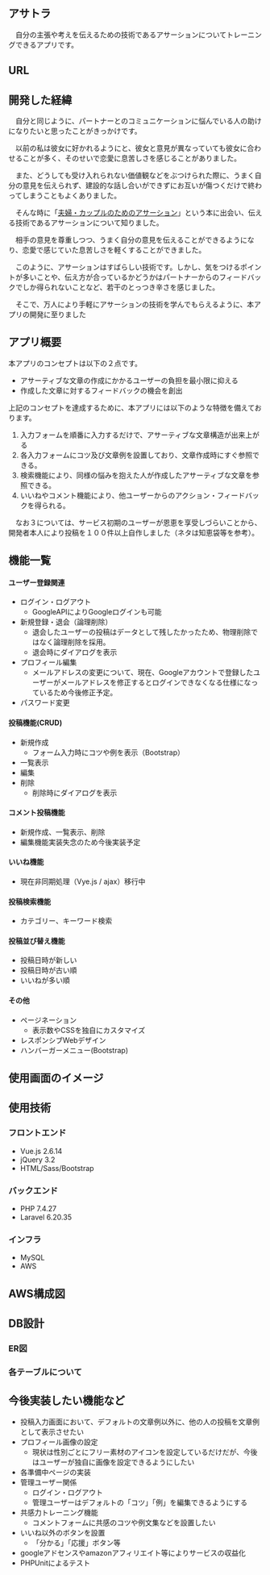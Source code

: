## アサトラ
　自分の主張や考えを伝えるための技術であるアサーションについてトレーニングできるアプリです。


## URL


## 開発した経緯
　自分と同じように、パートナーとのコミュニケーションに悩んでいる人の助けになりたいと思ったことがきっかけです。

　以前の私は彼女に好かれるようにと、彼女と意見が異なっていても彼女に合わせることが多く、そのせいで恋愛に息苦しさを感じることがありました。

　また、どうしても受け入れられない価値観などをぶつけられた際に、うまく自分の意見を伝えられず、建設的な話し合いができずにお互いが傷つくだけで終わってしまうこともよくありました。

　そんな時に「[夫婦・カップルのためのアサーション](https://www.amazon.co.jp/%E5%A4%AB%E5%A9%A6%E3%83%BB%E3%82%AB%E3%83%83%E3%83%97%E3%83%AB%E3%81%AE%E3%81%9F%E3%82%81%E3%81%AE%E3%82%A2%E3%82%B5%E3%83%BC%E3%82%B7%E3%83%A7%E3%83%B3-%E9%87%8E%E6%9C%AB%E6%AD%A6%E7%BE%A9-ebook/dp/B08FCDW7M8/ref=sr_1_1?__mk_ja_JP=%E3%82%AB%E3%82%BF%E3%82%AB%E3%83%8A&crid=HDKURG9113TQ&keywords=%E3%82%A2%E3%82%B5%E3%83%BC%E3%82%B7%E3%83%A7%E3%83%B3&qid=1656038633&sprefix=%E3%82%A2%E3%82%B5%E3%83%BC%E3%82%B7%E3%83%A7%E3%83%B3%2Caps%2C287&sr=8-1)」という本に出会い、伝える技術であるアサーションについて知りました。

　相手の意見を尊重しつつ、うまく自分の意見を伝えることができるようになり、恋愛で感じていた息苦しさを軽くすることができました。

　このように、アサーションはすばらしい技術です。しかし、気をつけるポイントが多いことや、伝え方が合っているかどうかはパートナーからのフィードバックでしか得られないことなど、若干のとっつき辛さを感じました。

　そこで、万人により手軽にアサーションの技術を学んでもらえるように、本アプリの開発に至りました


## アプリ概要

本アプリのコンセプトは以下の２点です。
- アサーティブな文章の作成にかかるユーザーの負担を最小限に抑える
- 作成した文章に対するフィードバックの機会を創出

上記のコンセプトを達成するために、本アプリには以下のような特徴を備えております。
1. 入力フォームを順番に入力するだけで、アサーティブな文章構造が出来上がる
2. 各入力フォームにコツ及び文章例を設置しており、文章作成時にすぐ参照できる。
3. 検索機能により、同様の悩みを抱えた人が作成したアサーティブな文章を参照できる。
4. いいねやコメント機能により、他ユーザーからのアクション・フィードバックを得られる。

　なお３については、サービス初期のユーザーが恩恵を享受しづらいことから、開発者本人により投稿を１００件以上自作しました（ネタは知恵袋等を参考）。


## 機能一覧

#### ユーザー登録関連
- ログイン・ログアウト
  - GoogleAPIによりGoogleログインも可能
- 新規登録・退会（論理削除）
  - 退会したユーザーの投稿はデータとして残したかったため、物理削除ではなく論理削除を採用。
  - 退会時にダイアログを表示
- プロフィール編集
  - メールアドレスの変更について、現在、Googleアカウントで登録したユーザーがメールアドレスを修正するとログインできなくなる仕様になっているため今後修正予定。
- パスワード変更

#### 投稿機能(CRUD)
- 新規作成
  - フォーム入力時にコツや例を表示（Bootstrap）
- 一覧表示
- 編集
- 削除
  - 削除時にダイアログを表示

#### コメント投稿機能
- 新規作成、一覧表示、削除
- 編集機能実装失念のため今後実装予定

#### いいね機能
- 現在非同期処理（Vye.js / ajax）移行中

#### 投稿検索機能
- カテゴリー、キーワード検索

#### 投稿並び替え機能
- 投稿日時が新しい
- 投稿日時が古い順
- いいねが多い順

#### その他
- ページネーション
  - 表示数やCSSを独自にカスタマイズ
- レスポンシブWebデザイン
- ハンバーガーメニュー(Bootstrap)


## 使用画面のイメージ


## 使用技術

### フロントエンド
- Vue.js 2.6.14
- jQuery 3.2
- HTML/Sass/Bootstrap

### バックエンド
- PHP 7.4.27
- Laravel 6.20.35

### インフラ
- MySQL
- AWS


## AWS構成図
## DB設計
### ER図
### 各テーブルについて


## 今後実装したい機能など
- 投稿入力画面において、デフォルトの文章例以外に、他の人の投稿を文章例として表示させたい
- プロフィール画像の設定
  - 現状は性別ごとにフリー素材のアイコンを設定しているだけだが、今後はユーザーが独自に画像を設定できるようにしたい
- 各準備中ページの実装
- 管理ユーザー関係
  - ログイン・ログアウト
  - 管理ユーザーはデフォルトの「コツ」「例」を編集できるようにする
- 共感力トレーニング機能
  - コメントフォームに共感のコツや例文集などを設置したい
- いいね以外のボタンを設置
  - 「分かる」「応援」ボタン等
- googleアドセンスやamazonアフィリエイト等によりサービスの収益化
- PHPUnitによるテスト
